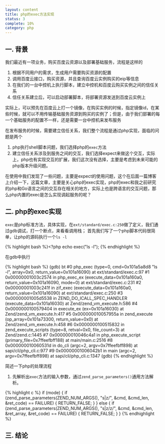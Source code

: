 ```yaml
---
layout: content
title: php的exec方法实现
status: 3
complete: 10% 
category: php
---
```


## 一. 背景
我们最近有一项业务，购买百度云资源以及部署基础服务，流程是这样的
1. 根据不同用户的需求，生成用户需要购买资源的配置
2. 调用百度云接口，购买资源，并且查询百度云实例购买的eip等信息
3. 在我们的一台中控机上执行脚本，建立中控机和百度云购买实例之间的信任关系
4. 信任关系建立后，可以启动部署脚本，将部署资源发送到百度云实例上

实际上，可以预先在百度云上打一个镜像，在购买实例的时候，指定镜像id，在某些时候，就可以不用传输基础服务资源到购买的实例了；但是，由于我们部署的每一个基础服务的配置不一样，还是需要一台中控机来发布服务

在发布服务的时候，需要建立信任关系，我们整个流程是通过php实现，面临的问题是两个
1. php执行shell脚本问题，我们选择php的`exec`方法
2. 建立信任关系涉及到服务之间的交互，我们选择expect来做这个交互，实际上，php也有实现交互的扩展，我们这次没有选择，主要是考虑到未来可能的php版本升级问题。

在使用中我们发现了一些问题，主要是expect的使用问题，这个在后面一篇博客上介绍一下，这篇文章，主要是关心php的exec实现，php的exec和我之前研究的php和Go语言之间的交互存在相关的地方，实际上也是跨语言的交互问题，那么php内置的exec是怎么实现调起服务的呢？ 

## 二. php的exec实现

`exec`是php标准方法，具体实现，在`ext/standard/exec.c:250`做了定义，我们通过gdb调试，打一个断点，来看看调用栈； 首先我们写了一个php脚本代码很简单，让php的源码执行一个`ls -l`

{% highlight bash %}<?php
echo exec("ls -l");
{% endhighlight %}

在gdb中执行

{% highlight bash %}
(gdb) bt
#0  php_exec (type=0, cmd=0x101a5a8d8 "ls -l", array=0x0, return_value=0x101a16090) at ext/standard/exec.c:97
#1  0x00000001003c2574 in php_exec_ex (execute_data=0x101a160a0, return_value=0x101a16090, mode=0) at ext/standard/exec.c:231
#2  0x00000001003c241f in zif_exec (execute_data=0x101a160a0, return_value=0x101a16090) at ext/standard/exec.c:250
#3  0x00000001005d5538 in ZEND_DO_ICALL_SPEC_HANDLER (execute_data=0x101a16030) at Zend/zend_vm_execute.h:586
#4  0x0000000100579404 in execute_ex (ex=0x101a16030) at Zend/zend_vm_execute.h:417
#5  0x000000010057955a in zend_execute (op_array=0x101a73300, return_value=0x0) at Zend/zend_vm_execute.h:458
#6  0x0000000100515832 in zend_execute_scripts (type=8, retval=0x0, file_count=3) at Zend/zend.c:1445
#7  0x000000010046c4a1 in php_execute_script (primary_file=0x7ffeefbff188) at main/main.c:2516
#8  0x000000010060531d in do_cli (argc=2, argv=0x7ffeefbff898) at sapi/cli/php_cli.c:977
#9  0x00000001006042b1 in main (argc=2, argv=0x7ffeefbff898) at sapi/cli/php_cli.c:1347
(gdb)
{% endhighlight %}

简述一下php的处理流程
1. 先解析出`exec`方法的输入参数，通过`zend_parse_parameters()`通用方法解析。

{% highlight c %}
if (mode) {
    if (zend_parse_parameters(ZEND_NUM_ARGS(), "s|z/", &cmd, &cmd_len, &ret_code) == FAILURE) {
	    RETURN_FALSE;
    }
} else {
    if (zend_parse_parameters(ZEND_NUM_ARGS(), "s|z/z/", &cmd, &cmd_len, &ret_array, &ret_code) == FAILURE) {
	    RETURN_FALSE;
    }
}
{% endhighlight %}






## 三. 结论